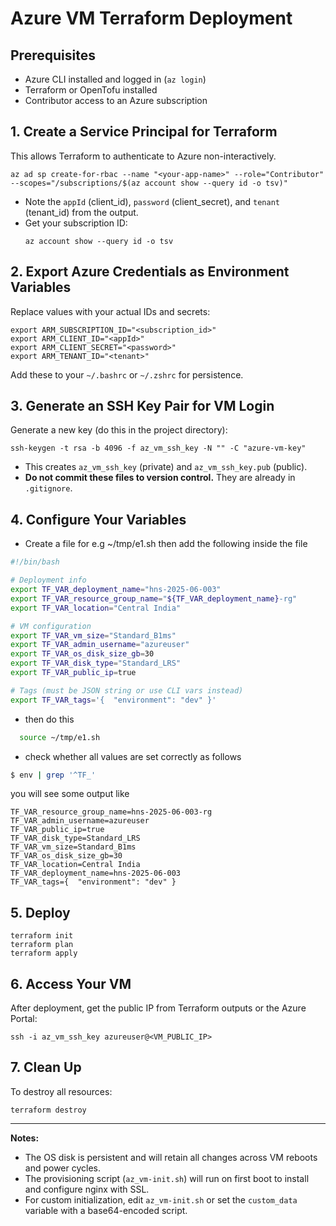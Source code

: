 # Azure VM Terraform Deployment

## Prerequisites
- Azure CLI installed and logged in (`az login`)
- Terraform or OpenTofu installed
- Contributor access to an Azure subscription

## 1. Create a Service Principal for Terraform
This allows Terraform to authenticate to Azure non-interactively.

```
az ad sp create-for-rbac --name "<your-app-name>" --role="Contributor" --scopes="/subscriptions/$(az account show --query id -o tsv)"
```
- Note the `appId` (client_id), `password` (client_secret), and `tenant` (tenant_id) from the output.
- Get your subscription ID:
  ```
  az account show --query id -o tsv
  ```

## 2. Export Azure Credentials as Environment Variables
Replace values with your actual IDs and secrets:

```
export ARM_SUBSCRIPTION_ID="<subscription_id>"
export ARM_CLIENT_ID="<appId>"
export ARM_CLIENT_SECRET="<password>"
export ARM_TENANT_ID="<tenant>"
```

Add these to your `~/.bashrc` or `~/.zshrc` for persistence.

## 3. Generate an SSH Key Pair for VM Login
Generate a new key (do this in the project directory):

```
ssh-keygen -t rsa -b 4096 -f az_vm_ssh_key -N "" -C "azure-vm-key"
```
- This creates `az_vm_ssh_key` (private) and `az_vm_ssh_key.pub` (public).
- **Do not commit these files to version control.** They are already in `.gitignore`.

## 4. Configure Your Variables
- Create a file for e.g ~/tmp/e1.sh then add the following inside the file
```bash
#!/bin/bash

# Deployment info
export TF_VAR_deployment_name="hns-2025-06-003"
export TF_VAR_resource_group_name="${TF_VAR_deployment_name}-rg"
export TF_VAR_location="Central India"

# VM configuration
export TF_VAR_vm_size="Standard_B1ms"
export TF_VAR_admin_username="azureuser"
export TF_VAR_os_disk_size_gb=30
export TF_VAR_disk_type="Standard_LRS"
export TF_VAR_public_ip=true

# Tags (must be JSON string or use CLI vars instead)
export TF_VAR_tags='{  "environment": "dev" }'
```
- then do this
```bash
  source ~/tmp/e1.sh
```
- check whether all values are set correctly as follows
```bash
$ env | grep '^TF_'
```
you will see some output like 

```
TF_VAR_resource_group_name=hns-2025-06-003-rg
TF_VAR_admin_username=azureuser
TF_VAR_public_ip=true
TF_VAR_disk_type=Standard_LRS
TF_VAR_vm_size=Standard_B1ms
TF_VAR_os_disk_size_gb=30
TF_VAR_location=Central India
TF_VAR_deployment_name=hns-2025-06-003
TF_VAR_tags={  "environment": "dev" }
```

## 5. Deploy
```
terraform init
terraform plan
terraform apply
```

## 6. Access Your VM
After deployment, get the public IP from Terraform outputs or the Azure Portal:

```
ssh -i az_vm_ssh_key azureuser@<VM_PUBLIC_IP>
```

## 7. Clean Up
To destroy all resources:
```
terraform destroy
```

---

**Notes:**
- The OS disk is persistent and will retain all changes across VM reboots and power cycles.
- The provisioning script (`az_vm-init.sh`) will run on first boot to install and configure nginx with SSL.
- For custom initialization, edit `az_vm-init.sh` or set the `custom_data` variable with a base64-encoded script.
